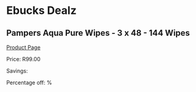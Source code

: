 
# Ebucks Dealz
## Pampers Aqua Pure Wipes - 3 x 48 - 144 Wipes
[Product Page](https://www.ebucks.com/web/shop/productSelected.do?prodId=1008800723&catId=1186088243)

Price: R99.00

Savings: 

Percentage off: %
	